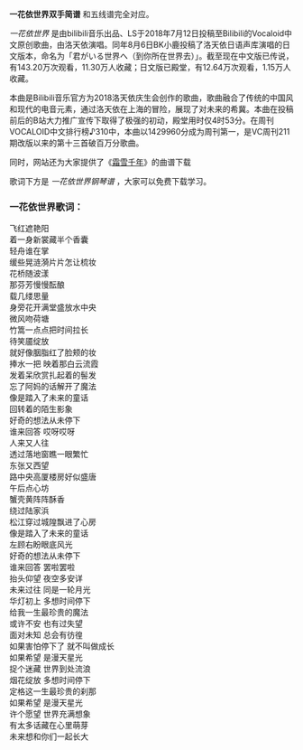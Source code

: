 

**一花依世界双手简谱** 和五线谱完全对应。

_一花依世界_
是由bilibili音乐出品、LS于2018年7月12日投稿至Bilibili的Vocaloid中文原创歌曲，由洛天依演唱。同年8月6日BK小鹿投稿了洛天依日语声库演唱的日文版本，命名为「君がいる世界へ（到你所在世界去）」。截至现在中文版已传说，有143.20万次观看，11.30万人收藏；日文版已殿堂，有12.64万次观看，1.15万人收藏。

本曲是Bilibili音乐官方为2018洛天依庆生会创作的歌曲，歌曲融合了传统的中国风和现代的电音元素，通过洛天依在上海的冒险，展现了对未来的希冀。本曲在投稿前后的B站大力推广宣传下取得了极强的初动，殿堂用时仅4时53分。在周刊VOCALOID中文排行榜♪310中，本曲以1429960分成为周刊第一，是VC周刊211期改版以来的第十三首破百万分歌曲。

同时，网站还为大家提供了《[霜雪千年](Music-8871-霜雪千年-洛天依和乐正绫.html "霜雪千年")》的曲谱下载

歌词下方是 _一花依世界钢琴谱_ ，大家可以免费下载学习。

### 一花依世界歌词：

飞红遮艳阳  
着一身新裳藏半个香囊  
轻舟谁在掌  
缓些晃涟漪片片怎让梳妆  
花桥随波漾  
那芬芳慢慢酝酿  
载几缕思量  
身旁花开满堂盛放水中央  
微风吻荷塘  
竹篙一点点把时间拉长  
待笑靥绽放  
就好像胭脂红了脸颊的妆  
捧水一把 映着那白云流霞  
发着呆欣赏扎起着的髻发  
忘了阿妈的话解开了魔法  
像是踏入了未来的童话  
回转着的陌生影象  
好奇的想法从未停下  
谁来回答 哎呀哎呀  
人来又人往  
透过落地窗瞧一眼繁忙  
东张又西望  
路中央高厦楼房好似盛唐  
午后点心坊  
蟹壳黄阵阵酥香  
绕过陆家浜  
松江穿过城隍飘进了心房  
像是踏入了未来的童话  
左顾右盼眼底风光  
好奇的想法从未停下  
谁来回答 罢啦罢啦  
抬头仰望 夜空多安详  
未来过往 同是一轮月光  
华灯初上 多想时间停下  
给我一生最珍贵的魔法  
或许不安 也有过失望  
面对未知 总会有彷徨  
如果害怕停下了 就不叫做成长  
如果希望 是漫天星光  
捉个迷藏 世界到处流浪  
烟花绽放 多想时间停下  
定格这一生最珍贵的刹那  
如果希望 是漫天星光  
许个愿望 世界充满想象  
有太多话藏在心里萌芽  
未来想和你们一起长大

